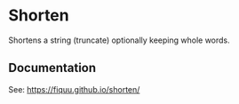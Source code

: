 # Shorten
Shortens a string (truncate) optionally keeping whole words.

## Documentation
See: https://fiquu.github.io/shorten/
